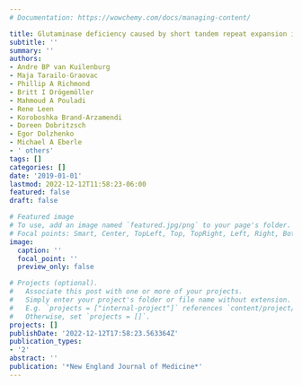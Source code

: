 ```yaml
---
# Documentation: https://wowchemy.com/docs/managing-content/

title: Glutaminase deficiency caused by short tandem repeat expansion in GLS
subtitle: ''
summary: ''
authors:
- Andre BP van Kuilenburg
- Maja Tarailo-Graovac
- Phillip A Richmond
- Britt I Drögemöller
- Mahmoud A Pouladi
- Rene Leen
- Koroboshka Brand-Arzamendi
- Doreen Dobritzsch
- Egor Dolzhenko
- Michael A Eberle
- ' others'
tags: []
categories: []
date: '2019-01-01'
lastmod: 2022-12-12T11:58:23-06:00
featured: false
draft: false

# Featured image
# To use, add an image named `featured.jpg/png` to your page's folder.
# Focal points: Smart, Center, TopLeft, Top, TopRight, Left, Right, BottomLeft, Bottom, BottomRight.
image:
  caption: ''
  focal_point: ''
  preview_only: false

# Projects (optional).
#   Associate this post with one or more of your projects.
#   Simply enter your project's folder or file name without extension.
#   E.g. `projects = ["internal-project"]` references `content/project/deep-learning/index.md`.
#   Otherwise, set `projects = []`.
projects: []
publishDate: '2022-12-12T17:58:23.563364Z'
publication_types:
- '2'
abstract: ''
publication: '*New England Journal of Medicine*'
---
```

